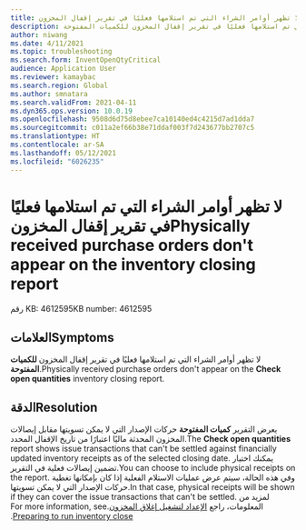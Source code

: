 ```yaml
---
title: لا تظهر أوامر الشراء التي تم استلامها فعليًا في تقرير إقفال المخزون
description: لا تظهر أوامر الشراء التي تم استلامها فعليًا في تقرير إقفال المخزون للكميات المفتوحة.
author: niwang
ms.date: 4/11/2021
ms.topic: troubleshooting
ms.search.form: InventOpenQtyCritical
audience: Application User
ms.reviewer: kamaybac
ms.search.region: Global
ms.author: smnatara
ms.search.validFrom: 2021-04-11
ms.dyn365.ops.version: 10.0.19
ms.openlocfilehash: 9508d6d75d8ebee7ca10140ed4c4215d7ad1dda7
ms.sourcegitcommit: c011a2ef66b38e71ddaf003f7d243677bb2707c5
ms.translationtype: HT
ms.contentlocale: ar-SA
ms.lasthandoff: 05/12/2021
ms.locfileid: "6026235"
---
```

# <a name="physically-received-purchase-orders-dont-appear-on-the-inventory-closing-report"></a><span data-ttu-id="dd414-103">لا تظهر أوامر الشراء التي تم استلامها فعليًا في تقرير إقفال المخزون</span><span class="sxs-lookup"><span data-stu-id="dd414-103">Physically received purchase orders don't appear on the inventory closing report</span></span>

<span data-ttu-id="dd414-104">رقم KB: 4612595</span><span class="sxs-lookup"><span data-stu-id="dd414-104">KB number: 4612595</span></span>

## <a name="symptoms"></a><span data-ttu-id="dd414-105">العلامات</span><span class="sxs-lookup"><span data-stu-id="dd414-105">Symptoms</span></span>

<span data-ttu-id="dd414-106">لا تظهر أوامر الشراء التي تم استلامها فعليًا في تقرير إقفال المخزون **للكميات المفتوحة**.</span><span class="sxs-lookup"><span data-stu-id="dd414-106">Physically received purchase orders don't appear on the **Check open quantities** inventory closing report.</span></span>

## <a name="resolution"></a><span data-ttu-id="dd414-107">الدقة</span><span class="sxs-lookup"><span data-stu-id="dd414-107">Resolution</span></span>

<span data-ttu-id="dd414-108">يعرض التقرير **كميات المفتوحة** حركات الإصدار التي لا يمكن تسويتها مقابل إيصالات المخزون المحدثة ماليًا اعتبارًا من تاريخ الإقفال المحدد.</span><span class="sxs-lookup"><span data-stu-id="dd414-108">The **Check open quantities** report shows issue transactions that can't be settled against financially updated inventory receipts as of the selected closing date.</span></span> <span data-ttu-id="dd414-109">يمكنك اختيار تضمين إيصالات فعلية في التقرير.</span><span class="sxs-lookup"><span data-stu-id="dd414-109">You can choose to include physical receipts on the report.</span></span> <span data-ttu-id="dd414-110">وفي هذه الحالة، سيتم عرض عمليات الاستلام الفعلية إذا كان بإمكانها تغطية حركات الإصدار التي لا يمكن تسويتها.</span><span class="sxs-lookup"><span data-stu-id="dd414-110">In that case, physical receipts will be shown if they can cover the issue transactions that can't be settled.</span></span> <span data-ttu-id="dd414-111">لمزيد من المعلومات، راجع [‏‫الإعداد لتشغيل إغلاق المخزون](/dynamicsax-2012/appuser-itpro/preparing-to-run-inventory-close).</span><span class="sxs-lookup"><span data-stu-id="dd414-111">For more information, see [Preparing to run inventory close](/dynamicsax-2012/appuser-itpro/preparing-to-run-inventory-close).</span></span>
